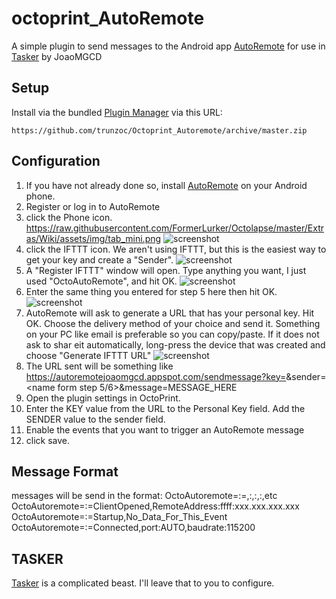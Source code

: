 # octoprint_AutoRemote

A simple plugin to send messages to the Android app [AutoRemote](https://play.google.com/store/apps/details?id=com.joaomgcd.autoremote) for use in [Tasker](https://play.google.com/store/apps/details?id=net.dinglisch.android.taskerm) by JoaoMGCD

## Setup

Install via the bundled [Plugin Manager](https://github.com/foosel/OctoPrint/wiki/Plugin:-Plugin-Manager)
via this URL:

    https://github.com/trunzoc/Octoprint_Autoremote/archive/master.zip

## Configuration
1) If you have not already done so, install [AutoRemote](https://play.google.com/store/apps/details?id=com.joaomgcd.autoremote) on your Android phone.
2) Register or log in to AutoRemote
3) click the Phone icon. https://raw.githubusercontent.com/FormerLurker/Octolapse/master/Extras/Wiki/assets/img/tab_mini.png
    ![screenshot](https://raw.githubusercontent.comTrunzoc/Octoprint_AutoRemote/master/Extras/Wiki/Assets/img/autoremotephoneicon.png)
4) click the IFTTT icon. We aren't using IFTTT, but this is the easiest way to get your key and create a "Sender". 
    ![screenshot](/assets/img/plugins/OctoAutoremote/autoremoteifttticon.png)
5) A "Register IFTTT" window will open.  Type anything you want, I just used "OctoAutoRemote", and hit OK.
    ![screenshot](/assets/img/plugins/OctoAutoremote/autoremoteifttticon.png)
6) Enter the same thing you entered for step 5 here then hit OK.
    ![screenshot](/assets/img/plugins/OctoAutoremote/devicename.png)
7) AutoRemote will ask to generate a URL that has your personal key. Hit OK. Choose the delivery method of your choice and send it. Something on your PC like email is preferable so you can copy/paste. If it does not ask to shar eit automatically, long-press the device that was created and choose "Generate IFTTT URL"
    ![screenshot](/assets/img/plugins/OctoAutoremote/generateurl.png)
8) The URL sent will be something like https://autoremotejoaomgcd.appspot.com/sendmessage?key=<a rediculously long key that identifies you>&sender=<name form step 5/6>&message=MESSAGE_HERE    
9) Open the plugin settings in OctoPrint. 
10) Enter the KEY value from the URL to the Personal Key field.  Add the SENDER value to the sender field.
11) Enable the events that you want to trigger an AutoRemote message
12) click save.

## Message Format

messages will be send in the format:
OctoAutoremote=:=<triggerevent>,<data1name>:<data1value>,<data2name>:<data2value>,<data3name>:<data3value>,etc
OctoAutoremote=:=ClientOpened,RemoteAddress:ffff:xxx.xxx.xxx.xxx
OctoAutoremote=:=Startup,No_Data_For_This_Event
OctoAutoremote=:=Connected,port:AUTO,baudrate:115200

## TASKER

 [Tasker](https://play.google.com/store/apps/details?id=net.dinglisch.android.taskerm) is a complicated beast.  I'll leave that to you to configure.

